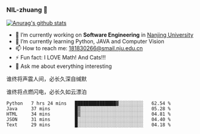 ### NIL-zhuang 👋

<!--
**NIL-zhuang/NIL-zhuang** is a ✨ _special_ ✨ repository because its `README.md` (this file) appears on your GitHub profile.

Here are some ideas to get you started:

- 🔭 I’m currently working on ...
- 🌱 I’m currently learning ...
- 👯 I’m looking to collaborate on ...
- 🤔 I’m looking for help with ...
- 💬 Ask me about ...
- 📫 How to reach me: ...
- 😄 Pronouns: ...
- ⚡ Fun fact: ...
-->

[![Anurag's github stats](https://github-readme-stats.vercel.app/api?username=NIL-zhuang)](https://github.com/anuraghazra/github-readme-stats)

- 🔭 I’m currently working on **Software Engineering** in [Nanjing University](https://www.nju.edu.cn/)
- 🌱 I’m currently learning Python, JAVA and Computer Vision
- 📫 How to reach me: 181830266@smail.nju.edu.cn
- ⚡ Fun fact: I LOVE Math! And Cats!!!
- 💬 Ask me about everything interesting

谁终将声震人间，必长久深自缄默

谁终将点燃闪电，必长久如云漂泊

<!--START_SECTION:waka-->
```text
Python   7 hrs 24 mins   ███████████████▓░░░░░░░░░   62.54 % 
Java     37 mins         █▒░░░░░░░░░░░░░░░░░░░░░░░   05.28 % 
HTML     34 mins         █▒░░░░░░░░░░░░░░░░░░░░░░░   04.81 % 
JSON     31 mins         █░░░░░░░░░░░░░░░░░░░░░░░░   04.40 % 
Text     29 mins         █░░░░░░░░░░░░░░░░░░░░░░░░   04.18 % 
```
<!--END_SECTION:waka-->
